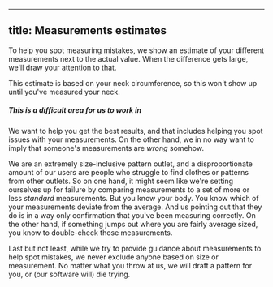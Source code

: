 ***

## title: Measurements estimates

To help you spot measuring mistakes, we show an estimate of your different measurements next to the actual value.
When the difference gets large, we'll draw your attention to that.

<Tip>

This estimate is based on your neck circumference, so this won't show up until you've measured your neck.

</Tip>

<Note>

##### This is a difficult area for us to work in

We want to help you get the best results, and that includes helping you spot issues with your measurements.
On the other hand, we in no way want to imply that someone's measurements are *wrong* somehow.

We are an extremely size-inclusive pattern outlet, and a disproportionate amount of our users are people who struggle to find clothes or patterns from other outlets.
So on one hand, it might seem like we're setting ourselves up for failure by comparing measurements to a set of more or less *standard* measurements.
But you know your body. You know which of your measurements deviate from the average.
And us pointing out that they do is in a way only confirmation that you've been measuring correctly.
On the other hand, if something jumps out where you are fairly average sized, you know to double-check those measurements.

Last but not least, while we try to provide guidance about measurements to help spot mistakes,
we never exclude anyone based on size or measurement.
No matter what you throw at us, we will draft a pattern for you, or (our software will) die trying.

</Note>

